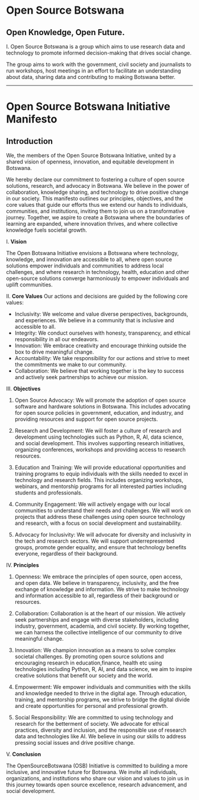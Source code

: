 # Open Source Botswana

##  Open Knowledge, Open Future.

I. Open Source Botswana is a group which aims to use research data and technology to promote informed decision-making that drives social change.

The group aims to work with the government, civil society and journalists to run workshops, host meetings in an effort to facilitate an understanding about data, sharing data and contributing to making Botswana better.

***

# Open Source Botswana Initiative Manifesto

## Introduction
We, the members of the Open Source Botswana Initiative, united by a shared vision of openness, innovation, and equitable development in Botswana.

We hereby declare our commitment to fostering a culture of open source solutions, research, and advocacy in Botswana. We believe in the power of collaboration, knowledge sharing, and technology to drive positive change in our society. This manifesto outlines our principles, objectives, and the core values that guide our efforts thus we extend our hands to individuals, communities, and institutions, inviting them to join us on a transformative journey. Together, we aspire to create a Botswana where the boundaries of learning are expanded, where innovation thrives, and where collective knowledge fuels societal growth.

I. **Vision**

The Open Botswana Initiative envisions a Botswana where technology, knowledge, and innovation are accessible to all, where open source solutions empower individuals and communities to address local challenges, and where research in technology, health, education and other open-source solutions converge harmoniously to empower individuals and uplift communities.

II. **Core Values**
Our actions and decisions are guided by the following core values:

* Inclusivity: We welcome and value diverse perspectives, backgrounds, and experiences. We believe in a community that is inclusive and accessible to all.
* Integrity: We conduct ourselves with honesty, transparency, and ethical responsibility in all our endeavors.
* Innovation: We embrace creativity and encourage thinking outside the box to drive meaningful change.
* Accountability: We take responsibility for our actions and strive to meet the commitments we make to our community.
* Collaboration: We believe that working together is the key to success and actively seek partnerships to achieve our mission.

III. **Objectives**
1. Open Source Advocacy:
We will promote the adoption of open source software and hardware solutions in Botswana. This includes advocating for open source policies in government, education, and industry, and providing resources and support for open source projects.

2. Research and Development:
We will foster a culture of research and development using technologies such as Python, R, AI, data science, and social development. This involves supporting research initiatives, organizing conferences, workshops and providing access to research resources.

3. Education and Training:
We will provide educational opportunities and training programs to equip individuals with the skills needed to excel in technology and research fields. This includes organizing workshops, webinars, and mentorship programs for all interested parties including students and professionals.

4. Community Engagement:
We will actively engage with our local communities to understand their needs and challenges. We will work on projects that address these challenges using open source technology and research, with a focus on social development and sustainability.

5. Advocacy for Inclusivity:
We will advocate for diversity and inclusivity in the tech and research sectors. We will support underrepresented groups, promote gender equality, and ensure that technology benefits everyone, regardless of their background.


IV. **Principles**
1. Openness:
We embrace the principles of open source, open access, and open data. We believe in transparency, inclusivity, and the free exchange of knowledge and information. We strive to make technology and information accessible to all, regardless of their background or resources.

2. Collaboration:
Collaboration is at the heart of our mission. We actively seek partnerships and engage with diverse stakeholders, including industry, government, academia, and civil society. By working together, we can harness the collective intelligence of our community to drive meaningful change.

3. Innovation:
We champion innovation as a means to solve complex societal challenges. By promoting open source solutions and encouraging research in education,finance, health etc using technologies including Python, R, AI, and data science, we aim to inspire creative solutions that benefit our society and the world.

4. Empowerment:
We empower individuals and communities with the skills and knowledge needed to thrive in the digital age. Through education, training, and mentorship programs, we strive to bridge the digital divide and create opportunities for personal and professional growth.

5. Social Responsibility:
We are committed to using technology and research for the betterment of society. We advocate for ethical practices, diversity and inclusion, and the responsible use of research data and technologies like AI. We believe in using our skills to address pressing social issues and drive positive change.


V. **Conclusion**

The OpenSourceBotswana (OSB) Initiative is committed to building a more inclusive, and innovative future for Botswana. We invite all individuals, organizations, and institutions who share our vision and values to join us in this journey towards open source excellence, research advancement, and social development.
